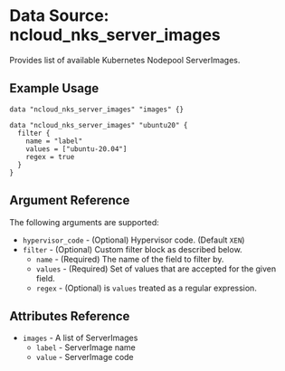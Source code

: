 # Data Source: ncloud_nks_server_images

Provides list of available Kubernetes Nodepool ServerImages.

## Example Usage

```hcl
data "ncloud_nks_server_images" "images" {}

data "ncloud_nks_server_images" "ubuntu20" {
  filter {
    name = "label"
    values = ["ubuntu-20.04"]
    regex = true
  }
}

```

## Argument Reference

The following arguments are supported:

* `hypervisor_code` - (Optional) Hypervisor code. (Default `XEN`)
* `filter` - (Optional) Custom filter block as described below.
  * `name` - (Required) The name of the field to filter by.
  * `values` - (Required) Set of values that are accepted for the given field.
  * `regex` - (Optional) is `values` treated as a regular expression.

## Attributes Reference

* `images` - A list of ServerImages
  * `label` - ServerImage name
  * `value` - ServerImage code
